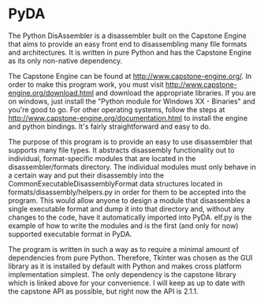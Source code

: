 PyDA
====

The Python DisAssembler is a disassembler built on the Capstone Engine that aims to provide an easy front end to disassembling many file formats and architectures. It is written in pure Python and has the Capstone Engine as its only non-native dependency.

The Capstone Engine can be found at http://www.capstone-engine.org/. In order to make this program work, you must visit http://www.capstone-engine.org/download.html and download the appropriate libraries. If you are on windows, just install the "Python module for Windows XX - Binaries" and you're good to go. For other operating systems, follow the steps at http://www.capstone-engine.org/documentation.html to install the engine and python bindings. It's fairly straightforward and easy to do.

The purpose of this program is to provide an easy to use disassembler that supports many file types. It abstracts disassembly functionality out to individual, format-specific modules that are located in the disassembler/formats directory. The individual modules must only behave in a certain way and put their disassembly into the CommonExecutableDisassemblyFormat data structures located in formats/disassembly/helpers.py in order for them to be accepted into the program. This would allow anyone to design a module that disassembles a single executable format and dump it into that directory and, without any changes to the code, have it automatically imported into PyDA. elf.py is the example of how to write the modules and is the first (and only for now) supported executable format in PyDA.

The program is written in such a way as to require a minimal amount of dependencies from pure Python. Therefore, Tkinter was chosen as the GUI library as it is installed by default with Python and makes cross platform implementation simplest. The only dependency is the capstone library which is linked above for your convenience. I will keep as up to date with the capstone API as possible, but right now the API is 2.1.1.
